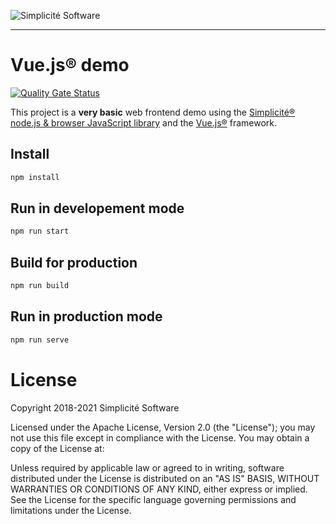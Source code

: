![Simplicit&eacute; Software](https://www.simplicite.io/resources/logos/logo250.png)
* * *

Vue.js&reg; demo
================

[![Quality Gate Status](https://sonarcloud.io/api/project_badges/measure?project=simplicitesoftware_vue-demo&metric=alert_status)](https://sonarcloud.io/dashboard?id=simplicitesoftware_vue-demo)

This project is a **very basic** web frontend demo using
the [Simplicit&eacute;&reg; node.js &amp; browser JavaScript library](https://github.com/simplicitesoftware/nodejs-api)
and the [Vue.js&reg;](https://vuejs.org) framework.

Install
-------

```bash
npm install
```

Run in developement mode
------------------------

```bash
npm run start
```

Build for production
--------------------

```bash
npm run build
```

Run in production mode
----------------------

```bash
npm run serve
```

License
=======

Copyright 2018-2021 Simplicit&eacute; Software

Licensed under the Apache License, Version 2.0 (the "License");
you may not use this file except in compliance with the License.
You may obtain a copy of the License at:

[](http://www.apache.org/licenses/LICENSE-2.0)

Unless required by applicable law or agreed to in writing, software
distributed under the License is distributed on an "AS IS" BASIS,
WITHOUT WARRANTIES OR CONDITIONS OF ANY KIND, either express or implied.
See the License for the specific language governing permissions and
limitations under the License.
